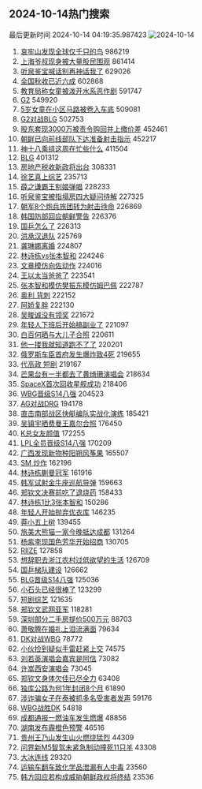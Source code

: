 ## 2024-10-14热门搜索 
最后更新时间 2024-10-14 04:19:35.987423 
![2024-10-14](https://imgs-storage.s3.us-east-005.backblazeb2.com/20241014/2024-10-14.png?versionId=4_z8fbbed132d73df8689c40f13_f100cf37bd03e25f8_d20241013_m201935_c005_v0501024_t0054_u01728850775827) 
1. [哀牢山发现全球仅千只的鸟](https://s.weibo.com/weibo?q=%23%E5%93%80%E7%89%A2%E5%B1%B1%E5%8F%91%E7%8E%B0%E5%85%A8%E7%90%83%E4%BB%85%E5%8D%83%E5%8F%AA%E7%9A%84%E9%B8%9F%23&t=31&band_rank=1&Refer=top) 986219
1. [上海爷叔现身被大量股民围观](https://s.weibo.com/weibo?q=%23%E4%B8%8A%E6%B5%B7%E7%88%B7%E5%8F%94%E7%8E%B0%E8%BA%AB%E8%A2%AB%E5%A4%A7%E9%87%8F%E8%82%A1%E6%B0%91%E5%9B%B4%E8%A7%82%23&t=31&band_rank=2&Refer=top) 861414
1. [听泉鉴宝喊话别再神话我了](https://s.weibo.com/weibo?q=%23%E5%90%AC%E6%B3%89%E9%89%B4%E5%AE%9D%E5%96%8A%E8%AF%9D%E5%88%AB%E5%86%8D%E7%A5%9E%E8%AF%9D%E6%88%91%E4%BA%86%23&t=31&band_rank=16&Refer=top) 629026
1. [全国秋收已近六成](https://s.weibo.com/weibo?q=%23%E5%85%A8%E5%9B%BD%E7%A7%8B%E6%94%B6%E5%B7%B2%E8%BF%91%E5%85%AD%E6%88%90%23&t=31&band_rank=3&Refer=top) 602868
1. [教育局称女童被泼开水系恶作剧](https://s.weibo.com/weibo?q=%23%E6%95%99%E8%82%B2%E5%B1%80%E7%A7%B0%E5%A5%B3%E7%AB%A5%E8%A2%AB%E6%B3%BC%E5%BC%80%E6%B0%B4%E7%B3%BB%E6%81%B6%E4%BD%9C%E5%89%A7%23&t=31&band_rank=10&Refer=top) 591747
1. [G2](https://s.weibo.com/weibo?q=G2&t=31&band_rank=1&Refer=top) 549920
1. [5岁女童在小区马路被卷入车底](https://s.weibo.com/weibo?q=%235%E5%B2%81%E5%A5%B3%E7%AB%A5%E5%9C%A8%E5%B0%8F%E5%8C%BA%E9%A9%AC%E8%B7%AF%E8%A2%AB%E5%8D%B7%E5%85%A5%E8%BD%A6%E5%BA%95%23&t=31&band_rank=4&Refer=top) 509081
1. [G2对战BLG](https://s.weibo.com/weibo?q=%23G2%E5%AF%B9%E6%88%98BLG%23&t=31&band_rank=33&Refer=top) 502753
1. [股东套现3000万被责令购回并上缴价差](https://s.weibo.com/weibo?q=%23%E8%82%A1%E4%B8%9C%E5%A5%97%E7%8E%B03000%E4%B8%87%E8%A2%AB%E8%B4%A3%E4%BB%A4%E8%B4%AD%E5%9B%9E%E5%B9%B6%E4%B8%8A%E7%BC%B4%E4%BB%B7%E5%B7%AE%23&t=31&band_rank=5&Refer=top) 452461
1. [朝鲜已向前线部队下达准备射击指示](https://s.weibo.com/weibo?q=%23%E6%9C%9D%E9%B2%9C%E5%B7%B2%E5%90%91%E5%89%8D%E7%BA%BF%E9%83%A8%E9%98%9F%E4%B8%8B%E8%BE%BE%E5%87%86%E5%A4%87%E5%B0%84%E5%87%BB%E6%8C%87%E7%A4%BA%23&t=31&band_rank=6&Refer=top) 452217
1. [神十八乘组这周在忙些什么](https://s.weibo.com/weibo?q=%23%E7%A5%9E%E5%8D%81%E5%85%AB%E4%B9%98%E7%BB%84%E8%BF%99%E5%91%A8%E5%9C%A8%E5%BF%99%E4%BA%9B%E4%BB%80%E4%B9%88%23&t=31&band_rank=3&Refer=top) 411504
1. [BLG](https://s.weibo.com/weibo?q=BLG&t=31&band_rank=8&Refer=top) 401312
1. [房地产税收新政将出台](https://s.weibo.com/weibo?q=%23%E6%88%BF%E5%9C%B0%E4%BA%A7%E7%A8%8E%E6%94%B6%E6%96%B0%E6%94%BF%E5%B0%86%E5%87%BA%E5%8F%B0%23&t=31&band_rank=7&Refer=top) 308331
1. [徐艺真上综艺](https://s.weibo.com/weibo?q=%E5%BE%90%E8%89%BA%E7%9C%9F%E4%B8%8A%E7%BB%BC%E8%89%BA&t=31&band_rank=8&Refer=top) 235713
1. [薛之谦霸王别姬弹唱](https://s.weibo.com/weibo?q=%23%E8%96%9B%E4%B9%8B%E8%B0%A6%E9%9C%B8%E7%8E%8B%E5%88%AB%E5%A7%AC%E5%BC%B9%E5%94%B1%23&t=31&band_rank=9&Refer=top) 228233
1. [听泉鉴宝被指塌房四大疑问待解](https://s.weibo.com/weibo?q=%23%E5%90%AC%E6%B3%89%E9%89%B4%E5%AE%9D%E8%A2%AB%E6%8C%87%E5%A1%8C%E6%88%BF%E5%9B%9B%E5%A4%A7%E7%96%91%E9%97%AE%E5%BE%85%E8%A7%A3%23&t=31&band_rank=11&Refer=top) 227325
1. [朝军8个炮兵旅团转为射击待命](https://s.weibo.com/weibo?q=%23%E6%9C%9D%E5%86%9B8%E4%B8%AA%E7%82%AE%E5%85%B5%E6%97%85%E5%9B%A2%E8%BD%AC%E4%B8%BA%E5%B0%84%E5%87%BB%E5%BE%85%E5%91%BD%23&t=31&band_rank=12&Refer=top) 226869
1. [韩国防部回应朝鲜警告](https://s.weibo.com/weibo?q=%23%E9%9F%A9%E5%9B%BD%E9%98%B2%E9%83%A8%E5%9B%9E%E5%BA%94%E6%9C%9D%E9%B2%9C%E8%AD%A6%E5%91%8A%23&t=31&band_rank=13&Refer=top) 226376
1. [国乒怎么了](https://s.weibo.com/weibo?q=%E5%9B%BD%E4%B9%92%E6%80%8E%E4%B9%88%E4%BA%86&t=31&band_rank=14&Refer=top) 226313
1. [洪承汉退队](https://s.weibo.com/weibo?q=%E6%B4%AA%E6%89%BF%E6%B1%89%E9%80%80%E9%98%9F&t=31&band_rank=15&Refer=top) 225769
1. [龚琳娜离婚](https://s.weibo.com/weibo?q=%23%E9%BE%9A%E7%90%B3%E5%A8%9C%E7%A6%BB%E5%A9%9A%23&t=31&band_rank=17&Refer=top) 224807
1. [林诗栋vs张本智和](https://s.weibo.com/weibo?q=%23%E6%9E%97%E8%AF%97%E6%A0%8Bvs%E5%BC%A0%E6%9C%AC%E6%99%BA%E5%92%8C%23&t=31&band_rank=18&Refer=top) 224246
1. [文章模仿向佐动作](https://s.weibo.com/weibo?q=%23%E6%96%87%E7%AB%A0%E6%A8%A1%E4%BB%BF%E5%90%91%E4%BD%90%E5%8A%A8%E4%BD%9C%23&t=31&band_rank=19&Refer=top) 224016
1. [王以太当爸爸了](https://s.weibo.com/weibo?q=%E7%8E%8B%E4%BB%A5%E5%A4%AA%E5%BD%93%E7%88%B8%E7%88%B8%E4%BA%86&t=31&band_rank=20&Refer=top) 223541
1. [张本智和模仿樊振东模仿姆巴佩](https://s.weibo.com/weibo?q=%E5%BC%A0%E6%9C%AC%E6%99%BA%E5%92%8C%E6%A8%A1%E4%BB%BF%E6%A8%8A%E6%8C%AF%E4%B8%9C%E6%A8%A1%E4%BB%BF%E5%A7%86%E5%B7%B4%E4%BD%A9&t=31&band_rank=21&Refer=top) 222787
1. [奥利 背刺](https://s.weibo.com/weibo?q=%E5%A5%A5%E5%88%A9%20%E8%83%8C%E5%88%BA&t=31&band_rank=22&Refer=top) 222152
1. [阿娇复胖](https://s.weibo.com/weibo?q=%23%E9%98%BF%E5%A8%87%E5%A4%8D%E8%83%96%23&t=31&band_rank=23&Refer=top) 222130
1. [吴晙诚没有领奖](https://s.weibo.com/weibo?q=%E5%90%B4%E6%99%99%E8%AF%9A%E6%B2%A1%E6%9C%89%E9%A2%86%E5%A5%96&t=31&band_rank=24&Refer=top) 221672
1. [年轻人下班后开始搞副业了](https://s.weibo.com/weibo?q=%23%E5%B9%B4%E8%BD%BB%E4%BA%BA%E4%B8%8B%E7%8F%AD%E5%90%8E%E5%BC%80%E5%A7%8B%E6%90%9E%E5%89%AF%E4%B8%9A%E4%BA%86%23&t=31&band_rank=25&Refer=top) 221097
1. [白百何晒与大儿子合照](https://s.weibo.com/weibo?q=%23%E7%99%BD%E7%99%BE%E4%BD%95%E6%99%92%E4%B8%8E%E5%A4%A7%E5%84%BF%E5%AD%90%E5%90%88%E7%85%A7%23&t=31&band_rank=26&Refer=top) 220611
1. [他一搂我就知道跑不了了](https://s.weibo.com/weibo?q=%E4%BB%96%E4%B8%80%E6%90%82%E6%88%91%E5%B0%B1%E7%9F%A5%E9%81%93%E8%B7%91%E4%B8%8D%E4%BA%86%E4%BA%86&t=31&band_rank=27&Refer=top) 220201
1. [俄罗斯车臣首府发生爆炸致4死](https://s.weibo.com/weibo?q=%23%E4%BF%84%E7%BD%97%E6%96%AF%E8%BD%A6%E8%87%A3%E9%A6%96%E5%BA%9C%E5%8F%91%E7%94%9F%E7%88%86%E7%82%B8%E8%87%B44%E6%AD%BB%23&t=31&band_rank=28&Refer=top) 219655
1. [代高政 短剧](https://s.weibo.com/weibo?q=%E4%BB%A3%E9%AB%98%E6%94%BF%20%E7%9F%AD%E5%89%A7&t=31&band_rank=29&Refer=top) 219167
1. [芒果台有一半都去了黄绮珊演唱会](https://s.weibo.com/weibo?q=%E8%8A%92%E6%9E%9C%E5%8F%B0%E6%9C%89%E4%B8%80%E5%8D%8A%E9%83%BD%E5%8E%BB%E4%BA%86%E9%BB%84%E7%BB%AE%E7%8F%8A%E6%BC%94%E5%94%B1%E4%BC%9A&t=31&band_rank=30&Refer=top) 218634
1. [SpaceX首次回收星舰成功](https://s.weibo.com/weibo?q=%23SpaceX%E9%A6%96%E6%AC%A1%E5%9B%9E%E6%94%B6%E6%98%9F%E8%88%B0%E6%88%90%E5%8A%9F%23&t=31&band_rank=31&Refer=top) 218406
1. [WBG晋级S14八强](https://s.weibo.com/weibo?q=%23WBG%E6%99%8B%E7%BA%A7S14%E5%85%AB%E5%BC%BA%23&t=31&band_rank=32&Refer=top) 204523
1. [AG对战DRG](https://s.weibo.com/weibo?q=%23AG%E5%AF%B9%E6%88%98DRG%23&t=31&band_rank=34&Refer=top) 194178
1. [直击南部战区快艇编队实战化演练](https://s.weibo.com/weibo?q=%23%E7%9B%B4%E5%87%BB%E5%8D%97%E9%83%A8%E6%88%98%E5%8C%BA%E5%BF%AB%E8%89%87%E7%BC%96%E9%98%9F%E5%AE%9E%E6%88%98%E5%8C%96%E6%BC%94%E7%BB%83%23&t=31&band_rank=15&Refer=top) 185421
1. [吴镇宇晒费曼王嘉尔合照](https://s.weibo.com/weibo?q=%23%E5%90%B4%E9%95%87%E5%AE%87%E6%99%92%E8%B4%B9%E6%9B%BC%E7%8E%8B%E5%98%89%E5%B0%94%E5%90%88%E7%85%A7%23&t=31&band_rank=35&Refer=top) 176450
1. [K总女友颜值](https://s.weibo.com/weibo?q=%23K%E6%80%BB%E5%A5%B3%E5%8F%8B%E9%A2%9C%E5%80%BC%23&t=31&band_rank=36&Refer=top) 172255
1. [LPL全员晋级S14八强](https://s.weibo.com/weibo?q=%23LPL%E5%85%A8%E5%91%98%E6%99%8B%E7%BA%A7S14%E5%85%AB%E5%BC%BA%23&t=31&band_rank=9&Refer=top) 170209
1. [广西发现新物种阳朔风筝果](https://s.weibo.com/weibo?q=%23%E5%B9%BF%E8%A5%BF%E5%8F%91%E7%8E%B0%E6%96%B0%E7%89%A9%E7%A7%8D%E9%98%B3%E6%9C%94%E9%A3%8E%E7%AD%9D%E6%9E%9C%23&t=31&band_rank=15&Refer=top) 165507
1. [SM 炒作](https://s.weibo.com/weibo?q=SM%20%E7%82%92%E4%BD%9C&t=31&band_rank=37&Refer=top) 162196
1. [林诗栋蒯曼冠军](https://s.weibo.com/weibo?q=%23%E6%9E%97%E8%AF%97%E6%A0%8B%E8%92%AF%E6%9B%BC%E5%86%A0%E5%86%9B%23&t=31&band_rank=38&Refer=top) 161916
1. [韩军试射金牛座巡航导弹](https://s.weibo.com/weibo?q=%23%E9%9F%A9%E5%86%9B%E8%AF%95%E5%B0%84%E9%87%91%E7%89%9B%E5%BA%A7%E5%B7%A1%E8%88%AA%E5%AF%BC%E5%BC%B9%23&t=31&band_rank=39&Refer=top) 159663
1. [郑钦文决赛前吃了退烧药](https://s.weibo.com/weibo?q=%23%E9%83%91%E9%92%A6%E6%96%87%E5%86%B3%E8%B5%9B%E5%89%8D%E5%90%83%E4%BA%86%E9%80%80%E7%83%A7%E8%8D%AF%23&t=31&band_rank=40&Refer=top) 158433
1. [林诗栋1比3张本智和](https://s.weibo.com/weibo?q=%23%E6%9E%97%E8%AF%97%E6%A0%8B1%E6%AF%943%E5%BC%A0%E6%9C%AC%E6%99%BA%E5%92%8C%23&t=31&band_rank=41&Refer=top) 150286
1. [年轻人开始抛弃优衣库](https://s.weibo.com/weibo?q=%23%E5%B9%B4%E8%BD%BB%E4%BA%BA%E5%BC%80%E5%A7%8B%E6%8A%9B%E5%BC%83%E4%BC%98%E8%A1%A3%E5%BA%93%23&t=31&band_rank=42&Refer=top) 146235
1. [莽小五上树](https://s.weibo.com/weibo?q=%E8%8E%BD%E5%B0%8F%E4%BA%94%E4%B8%8A%E6%A0%91&t=31&band_rank=43&Refer=top) 139455
1. [旅美大熊猫一家今晚抵达成都](https://s.weibo.com/weibo?q=%23%E6%97%85%E7%BE%8E%E5%A4%A7%E7%86%8A%E7%8C%AB%E4%B8%80%E5%AE%B6%E4%BB%8A%E6%99%9A%E6%8A%B5%E8%BE%BE%E6%88%90%E9%83%BD%23&t=31&band_rank=26&Refer=top) 131264
1. [杨紫李现国色芳华开始招商](https://s.weibo.com/weibo?q=%23%E6%9D%A8%E7%B4%AB%E6%9D%8E%E7%8E%B0%E5%9B%BD%E8%89%B2%E8%8A%B3%E5%8D%8E%E5%BC%80%E5%A7%8B%E6%8B%9B%E5%95%86%23&t=31&band_rank=44&Refer=top) 130705
1. [RIIZE](https://s.weibo.com/weibo?q=RIIZE&t=31&band_rank=45&Refer=top) 127858
1. [想辞职去浙江农村过低欲望的生活](https://s.weibo.com/weibo?q=%23%E6%83%B3%E8%BE%9E%E8%81%8C%E5%8E%BB%E6%B5%99%E6%B1%9F%E5%86%9C%E6%9D%91%E8%BF%87%E4%BD%8E%E6%AC%B2%E6%9C%9B%E7%9A%84%E7%94%9F%E6%B4%BB%23&t=31&band_rank=46&Refer=top) 126709
1. [国乒梯队建设](https://s.weibo.com/weibo?q=%E5%9B%BD%E4%B9%92%E6%A2%AF%E9%98%9F%E5%BB%BA%E8%AE%BE&t=31&band_rank=47&Refer=top) 126662
1. [BLG晋级S14八强](https://s.weibo.com/weibo?q=%23BLG%E6%99%8B%E7%BA%A7S14%E5%85%AB%E5%BC%BA%23&t=31&band_rank=19&Refer=top) 125036
1. [小石头已经很棒了](https://s.weibo.com/weibo?q=%23%E5%B0%8F%E7%9F%B3%E5%A4%B4%E5%B7%B2%E7%BB%8F%E5%BE%88%E6%A3%92%E4%BA%86%23&t=31&band_rank=48&Refer=top) 123299
1. [短剧综艺](https://s.weibo.com/weibo?q=%E7%9F%AD%E5%89%A7%E7%BB%BC%E8%89%BA&t=31&band_rank=49&Refer=top) 121635
1. [郑钦文武网亚军](https://s.weibo.com/weibo?q=%23%E9%83%91%E9%92%A6%E6%96%87%E6%AD%A6%E7%BD%91%E4%BA%9A%E5%86%9B%23&t=31&band_rank=50&Refer=top) 118281
1. [深圳部分二手房提价500万元](https://s.weibo.com/weibo?q=%23%E6%B7%B1%E5%9C%B3%E9%83%A8%E5%88%86%E4%BA%8C%E6%89%8B%E6%88%BF%E6%8F%90%E4%BB%B7500%E4%B8%87%E5%85%83%23&t=31&band_rank=37&Refer=top) 88703
1. [萧敬腾在婚礼上泪流满面](https://s.weibo.com/weibo?q=%23%E8%90%A7%E6%95%AC%E8%85%BE%E5%9C%A8%E5%A9%9A%E7%A4%BC%E4%B8%8A%E6%B3%AA%E6%B5%81%E6%BB%A1%E9%9D%A2%23&t=31&band_rank=41&Refer=top) 79634
1. [DK对战WBG](https://s.weibo.com/weibo?q=%23DK%E5%AF%B9%E6%88%98WBG%23&t=31&band_rank=25&Refer=top) 78772
1. [小伙捡到疑似手雷赶紧上交](https://s.weibo.com/weibo?q=%23%E5%B0%8F%E4%BC%99%E6%8D%A1%E5%88%B0%E7%96%91%E4%BC%BC%E6%89%8B%E9%9B%B7%E8%B5%B6%E7%B4%A7%E4%B8%8A%E4%BA%A4%23&t=31&band_rank=8&Refer=top) 74575
1. [刘若英演唱会嘉宾是阿信](https://s.weibo.com/weibo?q=%23%E5%88%98%E8%8B%A5%E8%8B%B1%E6%BC%94%E5%94%B1%E4%BC%9A%E5%98%89%E5%AE%BE%E6%98%AF%E9%98%BF%E4%BF%A1%23&t=31&band_rank=49&Refer=top) 73082
1. [许嵩西安演唱会](https://s.weibo.com/weibo?q=%E8%AE%B8%E5%B5%A9%E8%A5%BF%E5%AE%89%E6%BC%94%E5%94%B1%E4%BC%9A&t=31&band_rank=50&Refer=top) 73045
1. [郑钦文身体欠佳已尽全力](https://s.weibo.com/weibo?q=%23%E9%83%91%E9%92%A6%E6%96%87%E8%BA%AB%E4%BD%93%E6%AC%A0%E4%BD%B3%E5%B7%B2%E5%B0%BD%E5%85%A8%E5%8A%9B%23&t=31&band_rank=33&Refer=top) 63408
1. [独库公路为何1年封闭8个月](https://s.weibo.com/weibo?q=%23%E7%8B%AC%E5%BA%93%E5%85%AC%E8%B7%AF%E4%B8%BA%E4%BD%951%E5%B9%B4%E5%B0%81%E9%97%AD8%E4%B8%AA%E6%9C%88%23&t=31&band_rank=10&Refer=top) 61890
1. [涉诈骗女子在泰被抓多名受害者发声](https://s.weibo.com/weibo?q=%23%E6%B6%89%E8%AF%88%E9%AA%97%E5%A5%B3%E5%AD%90%E5%9C%A8%E6%B3%B0%E8%A2%AB%E6%8A%93%E5%A4%9A%E5%90%8D%E5%8F%97%E5%AE%B3%E8%80%85%E5%8F%91%E5%A3%B0%23&t=31&band_rank=35&Refer=top) 59176
1. [WBG战胜DK](https://s.weibo.com/weibo?q=%23WBG%E6%88%98%E8%83%9CDK%23&t=31&band_rank=36&Refer=top) 54818
1. [成都通报一燃油车发生燃爆](https://s.weibo.com/weibo?q=%23%E6%88%90%E9%83%BD%E9%80%9A%E6%8A%A5%E4%B8%80%E7%87%83%E6%B2%B9%E8%BD%A6%E5%8F%91%E7%94%9F%E7%87%83%E7%88%86%23&t=31&band_rank=21&Refer=top) 48856
1. [湖南发布霾橙色预警](https://s.weibo.com/weibo?q=%23%E6%B9%96%E5%8D%97%E5%8F%91%E5%B8%83%E9%9C%BE%E6%A9%99%E8%89%B2%E9%A2%84%E8%AD%A6%23&t=31&band_rank=41&Refer=top) 46516
1. [贵州王乃山发生山火燃烧猛烈](https://s.weibo.com/weibo?q=%23%E8%B4%B5%E5%B7%9E%E7%8E%8B%E4%B9%83%E5%B1%B1%E5%8F%91%E7%94%9F%E5%B1%B1%E7%81%AB%E7%87%83%E7%83%A7%E7%8C%9B%E7%83%88%23&t=31&band_rank=25&Refer=top) 44309
1. [问界新M5智驾未紧急制动撞死11只羊](https://s.weibo.com/weibo?q=%23%E9%97%AE%E7%95%8C%E6%96%B0M5%E6%99%BA%E9%A9%BE%E6%9C%AA%E7%B4%A7%E6%80%A5%E5%88%B6%E5%8A%A8%E6%92%9E%E6%AD%BB11%E5%8F%AA%E7%BE%8A%23&t=31&band_rank=47&Refer=top) 43308
1. [大冰连线](https://s.weibo.com/weibo?q=%E5%A4%A7%E5%86%B0%E8%BF%9E%E7%BA%BF&t=31&band_rank=43&Refer=top) 29320
1. [运输车翻车致化学品泄漏有人中毒](https://s.weibo.com/weibo?q=%23%E8%BF%90%E8%BE%93%E8%BD%A6%E7%BF%BB%E8%BD%A6%E8%87%B4%E5%8C%96%E5%AD%A6%E5%93%81%E6%B3%84%E6%BC%8F%E6%9C%89%E4%BA%BA%E4%B8%AD%E6%AF%92%23&t=31&band_rank=43&Refer=top) 23560
1. [韩方回应若构成威胁朝鲜政权将终结](https://s.weibo.com/weibo?q=%23%E9%9F%A9%E6%96%B9%E5%9B%9E%E5%BA%94%E8%8B%A5%E6%9E%84%E6%88%90%E5%A8%81%E8%83%81%E6%9C%9D%E9%B2%9C%E6%94%BF%E6%9D%83%E5%B0%86%E7%BB%88%E7%BB%93%23&t=31&band_rank=44&Refer=top) 23536
